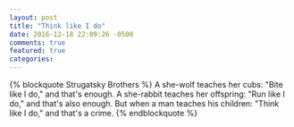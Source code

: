 ```yaml
---
layout: post
title: "Think like I do"
date: 2016-12-18 22:09:26 -0500
comments: true
featured: true
categories:
---
```


{% blockquote Strugatsky Brothers %}
A she-wolf teaches her cubs: "Bite like I do," and that's enough.
A she-rabbit teaches her offspring: "Run like I do," and that's also enough.
But when a man teaches his children: "Think like I do," and that's a crime.
{% endblockquote %}

